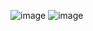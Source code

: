 ![image](https://github.com/user-attachments/assets/65d443d4-16de-4a4b-90d6-bc9511665a8a)
![image](https://github.com/user-attachments/assets/b2423c4d-ce22-4f40-bf6b-e22ba2bd9615)

